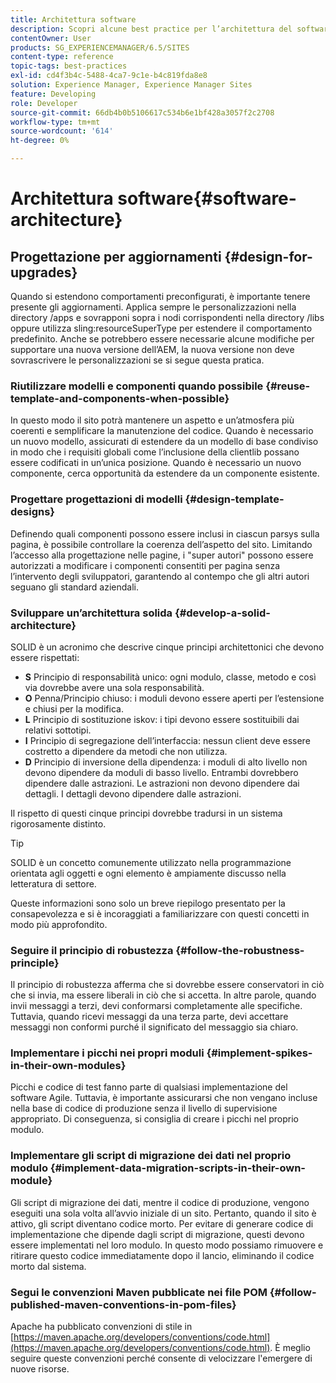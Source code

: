 ```yaml
---
title: Architettura software
description: Scopri alcune best practice per l’architettura del software per Adobe Experience Manager.
contentOwner: User
products: SG_EXPERIENCEMANAGER/6.5/SITES
content-type: reference
topic-tags: best-practices
exl-id: cd4f3b4c-5488-4ca7-9c1e-b4c819fda8e8
solution: Experience Manager, Experience Manager Sites
feature: Developing
role: Developer
source-git-commit: 66db4b0b5106617c534b6e1bf428a3057f2c2708
workflow-type: tm+mt
source-wordcount: '614'
ht-degree: 0%

---
```


# Architettura software{#software-architecture}

## Progettazione per aggiornamenti {#design-for-upgrades}

Quando si estendono comportamenti preconfigurati, è importante tenere presente gli aggiornamenti. Applica sempre le personalizzazioni nella directory /apps e sovrapponi sopra i nodi corrispondenti nella directory /libs oppure utilizza sling:resourceSuperType per estendere il comportamento predefinito. Anche se potrebbero essere necessarie alcune modifiche per supportare una nuova versione dell’AEM, la nuova versione non deve sovrascrivere le personalizzazioni se si segue questa pratica.

### Riutilizzare modelli e componenti quando possibile {#reuse-template-and-components-when-possible}

In questo modo il sito potrà mantenere un aspetto e un’atmosfera più coerenti e semplificare la manutenzione del codice. Quando è necessario un nuovo modello, assicurati di estendere da un modello di base condiviso in modo che i requisiti globali come l’inclusione della clientlib possano essere codificati in un’unica posizione. Quando è necessario un nuovo componente, cerca opportunità da estendere da un componente esistente.

### Progettare progettazioni di modelli {#design-template-designs}

Definendo quali componenti possono essere inclusi in ciascun parsys sulla pagina, è possibile controllare la coerenza dell’aspetto del sito. Limitando l’accesso alla progettazione nelle pagine, i &quot;super autori&quot; possono essere autorizzati a modificare i componenti consentiti per pagina senza l’intervento degli sviluppatori, garantendo al contempo che gli altri autori seguano gli standard aziendali.

### Sviluppare un’architettura solida {#develop-a-solid-architecture}

SOLID è un acronimo che descrive cinque principi architettonici che devono essere rispettati:

* **S** Principio di responsabilità unico: ogni modulo, classe, metodo e così via dovrebbe avere una sola responsabilità.
* **O** Penna/Principio chiuso: i moduli devono essere aperti per l’estensione e chiusi per la modifica.
* **L** Principio di sostituzione iskov: i tipi devono essere sostituibili dai relativi sottotipi.
* **I** Principio di segregazione dell’interfaccia: nessun client deve essere costretto a dipendere da metodi che non utilizza.
* **D** Principio di inversione della dipendenza: i moduli di alto livello non devono dipendere da moduli di basso livello. Entrambi dovrebbero dipendere dalle astrazioni. Le astrazioni non devono dipendere dai dettagli. I dettagli devono dipendere dalle astrazioni.

Il rispetto di questi cinque principi dovrebbe tradursi in un sistema rigorosamente distinto.

>[!TIP]
>
>SOLID è un concetto comunemente utilizzato nella programmazione orientata agli oggetti e ogni elemento è ampiamente discusso nella letteratura di settore.
>
>Queste informazioni sono solo un breve riepilogo presentato per la consapevolezza e si è incoraggiati a familiarizzare con questi concetti in modo più approfondito.

### Seguire il principio di robustezza {#follow-the-robustness-principle}

Il principio di robustezza afferma che si dovrebbe essere conservatori in ciò che si invia, ma essere liberali in ciò che si accetta. In altre parole, quando invii messaggi a terzi, devi conformarsi completamente alle specifiche. Tuttavia, quando ricevi messaggi da una terza parte, devi accettare messaggi non conformi purché il significato del messaggio sia chiaro.

### Implementare i picchi nei propri moduli {#implement-spikes-in-their-own-modules}

Picchi e codice di test fanno parte di qualsiasi implementazione del software Agile. Tuttavia, è importante assicurarsi che non vengano incluse nella base di codice di produzione senza il livello di supervisione appropriato. Di conseguenza, si consiglia di creare i picchi nel proprio modulo.

### Implementare gli script di migrazione dei dati nel proprio modulo {#implement-data-migration-scripts-in-their-own-module}

Gli script di migrazione dei dati, mentre il codice di produzione, vengono eseguiti una sola volta all’avvio iniziale di un sito. Pertanto, quando il sito è attivo, gli script diventano codice morto. Per evitare di generare codice di implementazione che dipende dagli script di migrazione, questi devono essere implementati nel loro modulo. In questo modo possiamo rimuovere e ritirare questo codice immediatamente dopo il lancio, eliminando il codice morto dal sistema.

### Segui le convenzioni Maven pubblicate nei file POM {#follow-published-maven-conventions-in-pom-files}

Apache ha pubblicato convenzioni di stile in [https://maven.apache.org/developers/conventions/code.html](https://maven.apache.org/developers/conventions/code.html). È meglio seguire queste convenzioni perché consente di velocizzare l&#39;emergere di nuove risorse.
